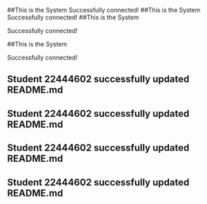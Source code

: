 ##This is the System
Successfully connected!
##This is the System
Successfully connected!
##This is the System

Successfully connected!

##This is the System

Successfully connected!

## Student 22444602 successfully updated README.md

## Student 22444602 successfully updated README.md

## Student 22444602 successfully updated README.md

## Student 22444602 successfully updated README.md

